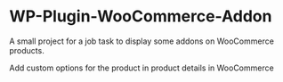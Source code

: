 # WP-Plugin-WooCommerce-Addon
A small project for a job task to display some addons on WooCommerce products.

Add custom options for the product in product details in WooCommerce

